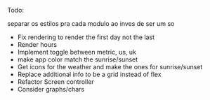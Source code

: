 Todo:

separar os estilos pra cada modulo ao inves de ser um so

- Fix rendering to render the first day not the last
- Render hours
- Implement toggle between metric, us, uk
- make app color match the sunrise/sunset
- Get icons for the weather and make the ones for sunrise/sunset
- Replace additional info to be a grid instead of flex
- Refactor Screen controller
- Consider graphs/chars
